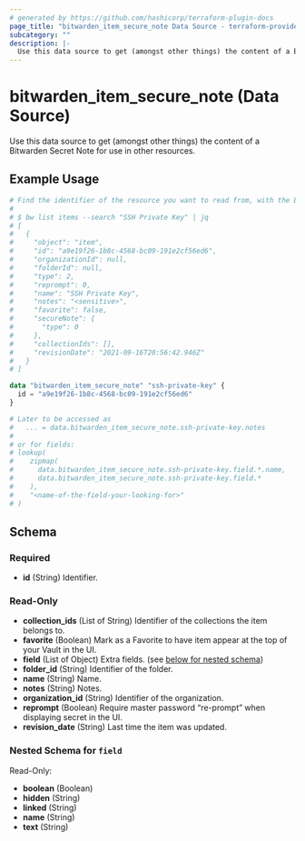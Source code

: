 ```yaml
---
# generated by https://github.com/hashicorp/terraform-plugin-docs
page_title: "bitwarden_item_secure_note Data Source - terraform-provider-bitwarden"
subcategory: ""
description: |-
  Use this data source to get (amongst other things) the content of a Bitwarden Secret Note for use in other resources.
---
```


# bitwarden_item_secure_note (Data Source)

Use this data source to get (amongst other things) the content of a Bitwarden Secret Note for use in other resources.

## Example Usage

```terraform
# Find the identifier of the resource you want to read from, with the Bitwarden CLI:
#
# $ bw list items --search "SSH Private Key" | jq
# [
#   {
#     "object": "item",
#     "id": "a9e19f26-1b8c-4568-bc09-191e2cf56ed6",
#     "organizationId": null,
#     "folderId": null,
#     "type": 2,
#     "reprompt": 0,
#     "name": "SSH Private Key",
#     "notes": "<sensitive>",
#     "favorite": false,
#     "secureNote": {
#       "type": 0
#     },
#     "collectionIds": [],
#     "revisionDate": "2021-09-16T20:56:42.946Z"
#   }
# ]

data "bitwarden_item_secure_note" "ssh-private-key" {
  id = "a9e19f26-1b8c-4568-bc09-191e2cf56ed6"
}

# Later to be accessed as
#   ... = data.bitwarden_item_secure_note.ssh-private-key.notes
#
# or for fields:
# lookup(
#    zipmap(
#      data.bitwarden_item_secure_note.ssh-private-key.field.*.name,
#      data.bitwarden_item_secure_note.ssh-private-key.field.*
#    ),
#    "<name-of-the-field-your-looking-for>"
# )
```

<!-- schema generated by tfplugindocs -->
## Schema

### Required

- **id** (String) Identifier.

### Read-Only

- **collection_ids** (List of String) Identifier of the collections the item belongs to.
- **favorite** (Boolean) Mark as a Favorite to have item appear at the top of your Vault in the UI.
- **field** (List of Object) Extra fields. (see [below for nested schema](#nestedatt--field))
- **folder_id** (String) Identifier of the folder.
- **name** (String) Name.
- **notes** (String) Notes.
- **organization_id** (String) Identifier of the organization.
- **reprompt** (Boolean) Require master password “re-prompt” when displaying secret in the UI.
- **revision_date** (String) Last time the item was updated.

<a id="nestedatt--field"></a>
### Nested Schema for `field`

Read-Only:

- **boolean** (Boolean)
- **hidden** (String)
- **linked** (String)
- **name** (String)
- **text** (String)


